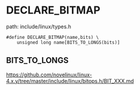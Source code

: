 DECLARE_BITMAP
========================================

path: include/linux/types.h
```
#define DECLARE_BITMAP(name,bits) \
    unsigned long name[BITS_TO_LONGS(bits)]
```

BITS_TO_LONGS
----------------------------------------

https://github.com/novelinux/linux-4.x.y/tree/master/include/linux/bitops.h/BIT_XXX.md
